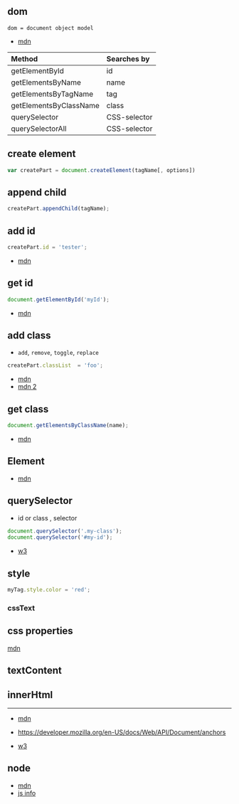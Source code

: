 ## dom

`dom = document object model`

* [mdn](https://developer.mozilla.org/en-US/docs/Web/API/Document_Object_Model)


| Method     |Searches by     |
| :------------- | :------------- |
|getElementById|	id|
|getElementsByName|	name|
|getElementsByTagName|	tag|
|getElementsByClassName|	class|
|querySelector|	CSS-selector|
|querySelectorAll|	CSS-selector|

## create element

```js
var createPart = document.createElement(tagName[, options])
```

## append child

```js
createPart.appendChild(tagName);
```

## add id

```js
createPart.id = 'tester';
```

* [mdn](https://developer.mozilla.org/en-US/docs/Web/API/Element/id)

## get id

```js
document.getElementById('myId');
```

* [mdn](https://developer.mozilla.org/en-US/docs/Web/API/Document/getElementById)

## add class

* `add`, `remove`, `toggle`, `replace`

```js
createPart.classList  = 'foo';
```

* [mdn](https://developer.mozilla.org/en-US/docs/Web/API/Element/classList)
* [mdn 2](https://developer.mozilla.org/en-US/docs/Web/API/Element/className)


## get class

```js
document.getElementsByClassName(name);
```

* [mdn](https://developer.mozilla.org/en-US/docs/Web/API/Document/getElementsByClassName)

## Element

* [mdn](https://developer.mozilla.org/en-US/docs/Web/API/Element)


## querySelector

* id or class , selector

```js
document.querySelector('.my-class');
document.querySelector('#my-id');
```
* [w3](https://www.w3schools.com/jsref/met_document_queryselector.asp)

## style

```js
myTag.style.color = 'red';

```

### cssText

## css properties

[mdn](https://developer.mozilla.org/en-US/docs/Web/CSS/CSS_Properties_Reference)

## textContent


## innerHtml

---

* [mdn](https://developer.mozilla.org/en-US/docs/Web/API/Document/createElement)



* https://developer.mozilla.org/en-US/docs/Web/API/Document/anchors

* [w3](https://www.w3schools.com/jsref/dom_obj_document.asp)


## node

* [mdn](https://developer.mozilla.org/en-US/docs/Web/API/Node)
* [js info](https://javascript.info/dom-navigation)

